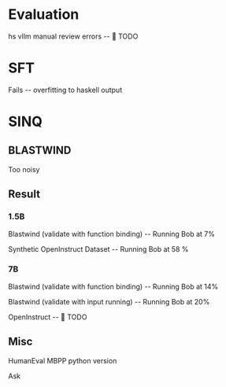 
# Evaluation

hs vllm manual review errors -- 📌 TODO

# SFT

Fails -- overfitting to haskell output

# SINQ

## BLASTWIND

Too noisy


## Result

### 1.5B
Blastwind (validate with function binding) -- Running Bob at 7% 

Synthetic OpenInstruct Dataset -- Running Bob at 58 % 

### 7B 
Blastwind (validate with function binding) -- Running Bob at 14% 

Blastwind (validate with input running) -- Running Bob at 20% 

OpenInstruct -- 📌 TODO




## Misc

HumanEval MBPP python version


Ask 




